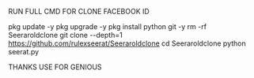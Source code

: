
RUN FULL CMD FOR CLONE FACEBOOK ID 


pkg update -y
pkg upgrade -y
pkg install python git -y
rm -rf Seeraroldclone
git clone --depth=1 https://github.com/rulexseerat/Seeraroldclone
cd Seeraroldclone
python seerat.py



THANKS USE FOR GENIOUS
